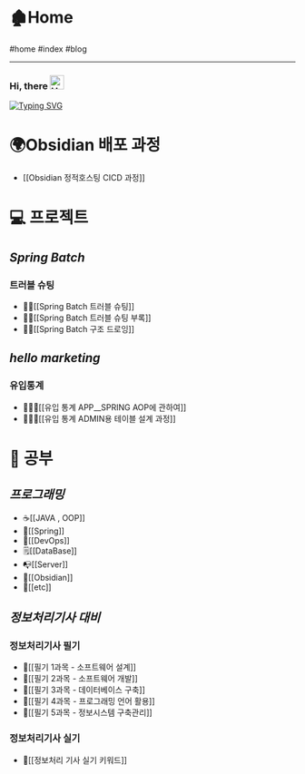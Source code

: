 
# 🏚Home

#home #index #blog 

---

### Hi, there <img src="https://raw.githubusercontent.com/Tarikul-Islam-Anik/Animated-Fluent-Emojis/master/Emojis/Hand%20gestures/Hand%20with%20Fingers%20Splayed%20Light%20Skin%20Tone.png" alt="Hand with Fingers Splayed Light Skin Tone" width="25" height="25" />
[![Typing SVG](https://readme-typing-svg.demolab.com?font=Fira+Code&pause=1000&color=36A9F7&random=false&width=435&lines=%EC%97%AC%EA%B8%B0%EB%8A%94+%EA%B3%B5%EB%B6%80%ED%95%98%EA%B3%A0%2C+%EA%B8%B0%EB%A1%9D%ED%95%98%EB%8A%94+%EA%B3%B3%EC%9E%85%EB%8B%88%EB%8B%A4)](https://git.io/typing-svg)

# 🌍**Obsidian** 배포 과정
- [[Obsidian 정적호스팅 CICD 과정]]

# 💻 프로젝트
## *Spring Batch*
### 트러블 슈팅
- 🙇‍♂[[Spring Batch 트러블 슈팅]]
- 🙇‍♂[[Spring Batch 트러블 슈팅 부록]]
- 🙇‍♂[[Spring Batch 구조 드로잉]]
## *hello marketing*
### 유입통계
- 👩‍👧‍👦[[유입 통계 APP__SPRING AOP에 관하여]]
- 👩‍👧‍👦[[유입 통계 ADMIN용 테이블 설계 과정]]

# 📕 공부
## *프로그래밍*
- ☕[[JAVA , OOP]]
- 🍃[[Spring]]
- 🧰[[DevOps]]
- 🗒[[DataBase]]
- 📭[[Server]]
- 🎵[[Obsidian]]
- 🐞[[etc]]

## *정보처리기사 대비*
### 정보처리기사 필기
- 🥈[[필기 1과목 - 소프트웨어 설계]]
- 🥈[[필기 2과목 - 소프트웨어 개발]]
- 🥈[[필기 3과목 - 데이터베이스 구축]]
- 🥈[[필기 4과목 - 프로그래밍 언어 활용]]
- 🥈[[필기 5과목 - 정보시스템 구축관리]]
### 정보처리기사 실기
- 🥇[[정보처리 기사 실기 키워드]]